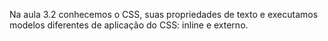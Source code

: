 Na aula 3.2 conhecemos o CSS, suas propriedades de texto e executamos modelos diferentes de aplicação do CSS: inline e externo.
